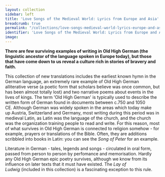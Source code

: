 ```yaml
---
layout: collection
sidebar: left
title: 'Love Songs of the Medieval World: Lyrics from Europe and Asia'
breadcrumb: true
permalink: "/collections/love-songs-medieval-world-lyrics-europe-and-asia/"
identifier: 'Love Songs of the Medieval World: Lyrics from Europe and Asia'
image: 
---
```


<p><strong>There are few surviving examples of writing in Old High German (the linguistic ancestor of the language spoken in Europe today), but those that have come down to us reveal a culture rich in stories of bravery and faith.</strong></p><p>This collection of new translations includes the earliest known hymn in the German language, an extremely rare example of Old High German alliterative verse (a poetic form that scholars believe was once common, but has been almost totally lost) and two narrative poems about events in the lives of kings. The term 'Old High German' is typically used to describe&nbsp;the written form of German found in documents&nbsp;between c.750 and 1050 CE.&nbsp;Although German was widely spoken in the areas which today make up&nbsp;Austria, Switzerland and Germany, most writing during this period was in medieval Latin, as Latin was the language of the church, and the church was the organization training people to read and write.&nbsp;For this reason, most of what survives in Old High German is connected to religion somehow - for example,&nbsp;prayers or translations of the Bible.&nbsp;Often, they are additions scribbled into books in Latin: you can&nbsp;see the <em>Song of Peter</em> for an example.</p><p>Literature in German&nbsp;- tales, legends and songs - circulated in oral form, passed from person to person by perfomance and memorisation. Hardly any Old High German epic poetry&nbsp;survives, although we know from its influence on&nbsp;later texts that it must have existed. The <i>Lay of Ludwig&nbsp;</i>(included in this collection) is a fascinating&nbsp;exception to this rule.</p>